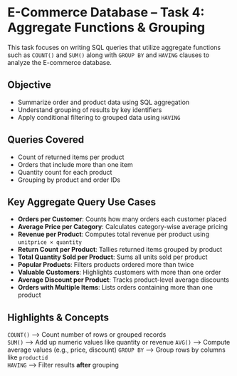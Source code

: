# E-Commerce Database – Task 4: Aggregate Functions & Grouping

This task focuses on writing SQL queries that utilize aggregate functions such as `COUNT()` and `SUM()` along with `GROUP BY` and `HAVING` clauses to analyze the E-commerce database.


## Objective

- Summarize order and product data using SQL aggregation
- Understand grouping of results by key identifiers
- Apply conditional filtering to grouped data using `HAVING`

## Queries Covered

- Count of returned items per product
- Orders that include more than one item
- Quantity count for each product
- Grouping by product and order IDs

## Key Aggregate Query Use Cases

- **Orders per Customer**: Counts how many orders each customer placed
- **Average Price per Category**: Calculates category-wise average pricing
- **Revenue per Product**: Computes total revenue per product using `unitprice × quantity`
- **Return Count per Product**: Tallies returned items grouped by product
- **Total Quantity Sold per Product**: Sums all units sold per product
- **Popular Products**: Filters products ordered more than twice
- **Valuable Customers**: Highlights customers with more than one order
- **Average Discount per Product**: Tracks product-level average discounts
- **Orders with Multiple Items**: Lists orders containing more than one product

## Highlights & Concepts

`COUNT()`   -->   Count number of rows or grouped records      
`SUM()`     -->   Add up numeric values like quantity or revenue 
`AVG()`     -->   Compute average values (e.g., price, discount)
`GROUP BY`  -->   Group rows by columns like `productid`     
`HAVING`    -->   Filter results **after** grouping 

